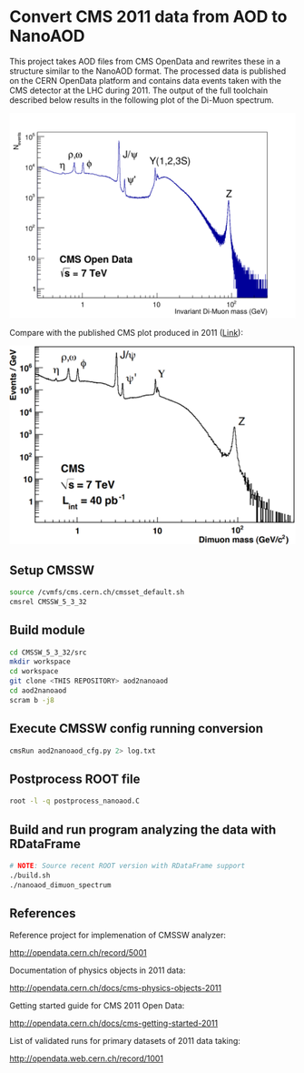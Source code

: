 # Convert CMS 2011 data from AOD to NanoAOD

This project takes AOD files from CMS OpenData and rewrites these in a structure similar to the NanoAOD format. The processed data is published on the CERN OpenData platform and contains data events taken with the CMS detector at the LHC during 2011. The output of the full toolchain described below results in the following plot of the Di-Muon spectrum.

![Di-Muon spectrum](dimuon_spectrum.png)

Compare with the published CMS plot produced in 2011 ([Link](https://twiki.cern.ch/twiki/pub/CMSPublic/PhysicsResultsMUO/dimuonSpectrum_40pb-1.pdf)):

![Published Di-Muon spectrum](published_dimuon_spectrum.png)

## Setup CMSSW

```bash
source /cvmfs/cms.cern.ch/cmsset_default.sh
cmsrel CMSSW_5_3_32
```

## Build module

```bash
cd CMSSW_5_3_32/src
mkdir workspace
cd workspace
git clone <THIS REPOSITORY> aod2nanoaod
cd aod2nanoaod
scram b -j8
```

## Execute CMSSW config running conversion

```bash
cmsRun aod2nanoaod_cfg.py 2> log.txt
```

## Postprocess ROOT file

```bash
root -l -q postprocess_nanoaod.C
```

## Build and run program analyzing the data with RDataFrame

```bash
# NOTE: Source recent ROOT version with RDataFrame support
./build.sh
./nanoaod_dimuon_spectrum
```

## References

Reference project for implemenation of CMSSW analyzer:

http://opendata.cern.ch/record/5001

Documentation of physics objects in 2011 data:

http://opendata.cern.ch/docs/cms-physics-objects-2011

Getting started guide for CMS 2011 Open Data:

http://opendata.cern.ch/docs/cms-getting-started-2011

List of validated runs for primary datasets of 2011 data taking:

http://opendata.web.cern.ch/record/1001
